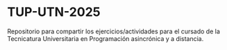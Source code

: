 # TUP-UTN-2025
Repositorio para compartir los ejercicios/actividades para el cursado de la Tecnicatura Universitaria en Programación asincrónica y a distancia.

